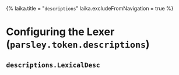 {%
laika.title = "`descriptions`"
laika.excludeFromNavigation = true
%}

# Configuring the Lexer (`parsley.token.descriptions`)

## `descriptions.LexicalDesc`
